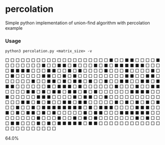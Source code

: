 # percolation
Simple python implementation of union-find algorithm with percolation example

### Usage
`python3 percolation.py <matrix_size> -v`


□ □ □ □ □ □ □ □ □ □ □ □ □ □ □ □ □ □ □ □
■ □ □ ■ ■ □ □ □ □ ■ □ □ □ □ □ □ □ ■ □ □
■ ■ □ ■ □ □ □ ■ □ ■ □ ■ ■ ■ ■ ■ ■ □ □ □
□ ■ ■ ■ ■ □ □ □ ■ ■ □ □ ■ □ ■ □ □ □ □ ■
□ □ □ ■ □ □ □ □ ■ □ □ ■ □ □ □ □ □ ■ ■ □
□ ■ □ ■ □ □ □ □ □ □ □ □ □ ■ ■ □ □ ■ ■ □
□ □ □ □ □ ■ □ □ ■ ■ □ ■ □ ■ ■ □ ■ □ □ ■
□ □ ■ ■ □ □ ■ ■ □ ■ ■ ■ □ □ □ □ □ □ ■ □
■ ■ ■ □ ■ □ □ □ □ □ □ ■ □ □ □ ■ □ □ ■ ■
□ □ □ □ ■ ■ □ ■ □ ■ ■ □ ■ ■ □ ■ □ ■ □ □
□ □ □ □ ■ ■ ■ ■ □ □ ■ □ □ □ □ □ ■ ■ ■ □
□ □ □ ■ □ ■ ■ □ □ ■ □ □ □ □ □ □ □ □ □ □
□ □ □ ■ ■ □ ■ □ ■ □ □ ■ ■ □ ■ ■ □ □ □ □
□ ■ □ ■ □ ■ □ ■ □ ■ □ □ ■ □ □ ■ □ ■ ■ ■
■ ■ ■ ■ ■ □ ■ □ ■ ■ ■ □ □ □ □ ■ ■ ■ □ □
■ □ ■ □ ■ ■ □ ■ □ ■ □ □ □ □ □ ■ □ ■ ■ □
□ □ ■ ■ ■ ■ ■ ■ □ □ □ □ □ □ □ □ ■ □ □ □
■ □ □ ■ □ ■ □ ■ □ □ □ □ □ □ □ ■ □ ■ □ □
□ ■ ■ □ □ □ ■ □ ■ □ ■ ■ ■ ■ ■ □ ■ ■ □ □
□ □ □ □ □ □ □ □ □ □ □ □ □ □ □ □ □ □ □ □

64.0%

